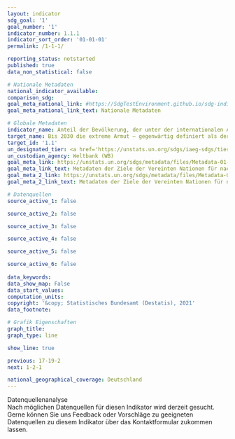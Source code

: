 ```yaml
---
layout: indicator    
sdg_goal: '1'    
goal_number: '1'    
indicator_number: 1.1.1    
indicator_sort_order: '01-01-01'    
permalink: /1-1-1/    

reporting_status: notstarted    
published: true    
data_non_statistical: false    

# Nationale Metadaten    
national_indicator_available:     
comparison_sdg:     
goal_meta_national_link: #https://SdgTestEnvironment.github.io/sdg-indicators/public/MetaDe/1.1.1.pdf    
goal_meta_national_link_text: Nationale Metadaten    

# Globale Metadaten    
indicator_name: Anteil der Bevölkerung, der unter der internationalen Armutsgrenze lebt, nach Geschlecht, Alter, Erwerbsstatus und geografischem Standort (städtisch/ländlich)    
target_name: Bis 2030 die extreme Armut – gegenwärtig definiert als der Anteil der Menschen, die mit weniger als 1,25 US-Dollar pro Tag auskommen müssen – für alle Menschen überall auf der Welt beseitigen    
target_id: '1.1'    
un_designated_tier: <a href='https://unstats.un.org/sdgs/iaeg-sdgs/tier-classification/' title='Klicken Sie hier um weitere Informationen zur UN-Tier-Klassifikation zu erhalten.'  target='_blank'>Tier I</a>    
un_custodian_agency: Weltbank (WB)    
goal_meta_link: https://unstats.un.org/sdgs/metadata/files/Metadata-01-01-01a.pdf    
goal_meta_link_text: Metadaten der Ziele der Vereinten Nationen für nachhaltige Entwicklung (Weltbank)
goal_meta_2_link: https://unstats.un.org/sdgs/metadata/files/Metadata-01-01-01b.pdf
goal_meta_2_link_text: Metadaten der Ziele der Vereinten Nationen für nachhaltige Entwicklung (Internationale Arbeitsorganisation)    

# Datenquellen
source_active_1: false

source_active_2: false

source_active_3: false

source_active_4: false

source_active_5: false

source_active_6: false
    
data_keywords:     
data_show_map: False    
data_start_values:     
computation_units:     
copyright: '&copy; Statistisches Bundesamt (Destatis), 2021'    
data_footnote:     

# Grafik Eigenschaften    
graph_title:     
graph_type: line    

show_line: true    

previous: 17-19-2    
next: 1-2-1    

national_geographical_coverage: Deutschland    
---
```


<span class="status notstarted"> Datenquellenanalyse </span><br>
Nach möglichen Datenquellen für diesen Indikator wird derzeit gesucht.
Gerne können Sie uns Feedback oder Vorschläge zu geeigneten Datenquellen zu diesem Indikator über das Kontaktformular zukommen lassen.